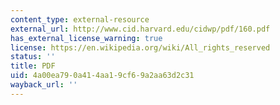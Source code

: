 ```yaml
---
content_type: external-resource
external_url: http://www.cid.harvard.edu/cidwp/pdf/160.pdf
has_external_license_warning: true
license: https://en.wikipedia.org/wiki/All_rights_reserved
status: ''
title: PDF
uid: 4a00ea79-0a41-4aa1-9cf6-9a2aa63d2c31
wayback_url: ''
---
```

